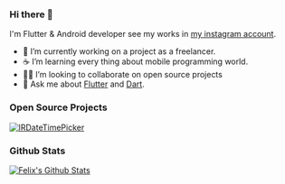 ### Hi there 👋

I'm Flutter & Android developer
see my works in [my instagram account](https://www.instagram.com/alikhajavi.ir/).

- 🔭 I’m currently working on a project as a freelancer.
- ☕ I’m learning every thing about mobile programming world.
- 🧑‍💻 I’m looking to collaborate on open source projects
- 💬 Ask me about [Flutter](https://flutter.dev) and [Dart](https://dart.dev).

### Open Source Projects

[![IRDateTimePicker](https://github-readme-stats.vercel.app/api/pin/?username=alikhajavi74&repo=ir_datetime_picker)](https://github.com/alikhajavi74/ir_datetime_picker)

### Github Stats

[![Felix's Github Stats](https://github-readme-stats.vercel.app/api?username=alikhajavi74&count_private=true&theme=default&show_icons=true)](https://github.com/alikhajavi74)
